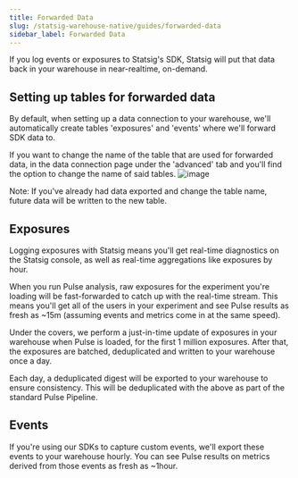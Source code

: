 ```yaml
---
title: Forwarded Data
slug: /statsig-warehouse-native/guides/forwarded-data
sidebar_label: Forwarded Data
---
```


If you log events or exposures to Statsig's SDK, Statsig will put that data back in your warehouse in near-realtime, on-demand.

## Setting up tables for forwarded data

By default, when setting up a data connection to your warehouse, we'll automatically create tables 'exposures' and 'events' where we'll forward SDK data to.

If you want to change the name of the table that are used for forwarded data, in the data connection page under the 'advanced' tab and you'll find the option to change the name of said tables.
![image](/img/forwarded_data_tables.png)

Note: If you've already had data exported and change the table name, future data will be written to the new table. 

## Exposures

Logging exposures with Statsig means you'll get real-time diagnostics on the Statsig console, as well as real-time aggregations like exposures by hour.

When you run Pulse analysis, raw exposures for the experiment you're loading will be fast-forwarded to catch up with the real-time stream. This means you'll get all of the users in your experiment and see Pulse results as fresh as ~15m (assuming events and metrics come in at the same speed).

Under the covers, we perform a just-in-time update of exposures in your warehouse when Pulse is loaded, for the first 1 million exposures. After that, the exposures are batched, deduplicated and written to your warehouse once a day.

Each day, a deduplicated digest will be exported to your warehouse to ensure consistency. This will be deduplicated with the above as part of the standard Pulse Pipeline.

## Events

If you're using our SDKs to capture custom events, we'll export these events to your warehouse hourly. You can see Pulse results on metrics derived from those events as fresh as ~1hour.
